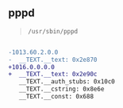 ## pppd

> `/usr/sbin/pppd`

```diff

-1013.60.2.0.0
-  __TEXT.__text: 0x2e870
+1016.0.0.0.0
+  __TEXT.__text: 0x2e90c
   __TEXT.__auth_stubs: 0x10c0
   __TEXT.__cstring: 0x8e6e
   __TEXT.__const: 0x688

```
